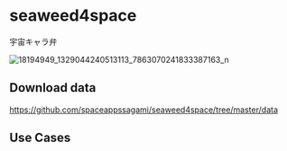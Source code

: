 # seaweed4space
宇宙キャラ弁


![18194949_1329044240513113_7863070241833387163_n](https://user-images.githubusercontent.com/416977/31976934-65833042-b975-11e7-9fe2-bc5032bfc2ae.jpg)


## Download data
https://github.com/spaceappssagami/seaweed4space/tree/master/data

## Use Cases
